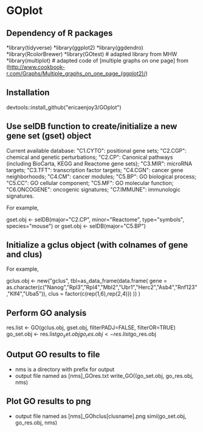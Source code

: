 # GOplot

## Dependency of R packages
*library(tidyverse)
*library(ggplot2)
*library(ggdendro)
*library(RcolorBrewer)
*library(GOtest) # adapted library from MHW
*library(multiplot) # adapted code of [multiple graphs on one page] from (http://www.cookbook-r.com/Graphs/Multiple_graphs_on_one_page_(ggplot2)/)


## Installation
devtools::install_github("ericaenjoy3/GOplot")

## Use selDB function to create/initialize a new gene set (gset) object
Current available  database:
"C1.CYTO": positional gene sets;
"C2.CGP": chemical and genetic perturbations;
"C2.CP": Canonical pathways (including BioCarta, KEGG and Reactome gene sets);
"C3.MIR": microRNA targets;
"C3.TFT": transcription factor targets;
"C4.CGN": cancer gene neighborhoods;
"C4.CM": cancer modules;
"C5.BP": GO biological process;
"C5.CC": GO cellular component;
"C5.MF": GO molecular function;
"C6.ONCOGENE": oncogenic signatures;
"C7.IMMUNE": immunologic signatures.

For example,

gset.obj <- selDB(major="C2.CP", minor="Reactome", type="symbols", species="mouse")
or
gset.obj <- selDB(major="C5.BP")

## Initialize a gclus object (with colnames of gene and clus)
For example,

gclus.obj <- new("gclus", tbl=as_data_frame(data.frame(
  gene = as.character(c("Nanog","Rpl3","Rpl4","Mbl2","Ubr1","Herc2","Asb4","Rnf123","Klf4","Uba5")),
  clus = factor(c(rep(1,6),rep(2,4)))
  ))
)

## Perform GO analysis
res.list <- GO(gclus.obj, gset.obj, filterPADJ=FALSE, filterOR=TRUE)
go_set.obj <- res.list$go_set.obj
go_res.obj <- res.list$go_res.obj

## Output GO results to file
* nms is a directory with prefix for output
* output file named as [nms]_GOres.txt
write_GO((go_set.obj, go_res.obj, nms)

## Plot GO results to png
* output file named as [nms]_GOhclus[clusname].png
simi(go_set.obj, go_res.obj, nms)
